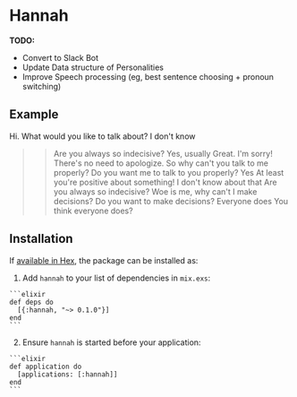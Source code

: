 # Hannah

**TODO:**
* Convert to Slack Bot
* Update Data structure of Personalities
* Improve Speech processing (eg, best sentence choosing + pronoun switching)

## Example
Hi. What would you like to talk about?
I don't know
>> Are you always so indecisive?
Yes, usually
>> Great.
I'm sorry!
>> There's no need to apologize.
So why can't you talk to me properly?
>> Do you want me to talk to you properly?
Yes
>> At least you're positive about something!
I don't know about that
>> Are you always so indecisive?
Woe is me, why can't I make decisions?
>> Do you want to make decisions?
Everyone does
>> You think everyone does?

## Installation

If [available in Hex](https://hex.pm/docs/publish), the package can be installed as:

  1. Add `hannah` to your list of dependencies in `mix.exs`:

    ```elixir
    def deps do
      [{:hannah, "~> 0.1.0"}]
    end
    ```

  2. Ensure `hannah` is started before your application:

    ```elixir
    def application do
      [applications: [:hannah]]
    end
    ```

